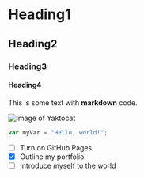 # Heading1
## Heading2
### Heading3
#### Heading4


This is some text with **markdown** code.


![Image of Yaktocat](https://octodex.github.com/images/yaktocat.png)


``` javascript
var myVar = "Hello, world!";
```
- [ ] Turn on GitHub Pages
-  [x] Outline my portfolio
- [ ] Introduce myself to the world
